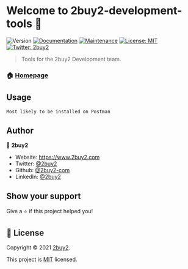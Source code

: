 # Welcome to 2buy2-development-tools 👋
![Version](https://img.shields.io/badge/version-0.0.1-blue.svg?cacheSeconds=2592000)
[![Documentation](https://img.shields.io/badge/documentation-yes-brightgreen.svg)](https://github.com/2buy2-com/Tools/#readme)
[![Maintenance](https://img.shields.io/badge/Maintained%3F-yes-green.svg)](https://github.com/2buy2-com/Tools//graphs/commit-activity)
[![License: MIT](https://img.shields.io/github/license/2buy2-com/2buy2-development-tools)](https://github.com/2buy2-com/Tools//blob/master/LICENSE)
[![Twitter: 2buy2](https://img.shields.io/twitter/follow/2buy2.svg?style=social)](https://twitter.com/2buy2)

> Tools for the 2buy2 Development team.

### 🏠 [Homepage](https://github.com/2buy2-com/Tools/#readme)


## Usage

```sh
Most likely to be installed on Postman
```

## Author

👤 **2buy2**

* Website: https://www.2buy2.com
* Twitter: [@2buy2](https://twitter.com/2buy2)
* Github: [@2buy2-com](https://github.com/2buy2-com)
* LinkedIn: [@2buy2](https://linkedin.com/company/2buy2)

## Show your support

Give a ⭐️ if this project helped you!


## 📝 License

Copyright © 2021 [2buy2](https://github.com/2buy2-com).

This project is [MIT](https://github.com/2buy2-com/Tools//blob/master/LICENSE) licensed.
